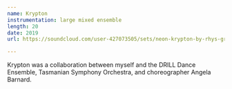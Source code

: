 ```yaml
---
name: Krypton
instrumentation: large mixed ensemble
length: 20
date: 2019
url: https://soundcloud.com/user-427073505/sets/neon-krypton-by-rhys-gray

---
```

Krypton was a collaboration between myself and the DRILL Dance Ensemble, Tasmanian Symphony Orchestra, and choreographer Angela Barnard.